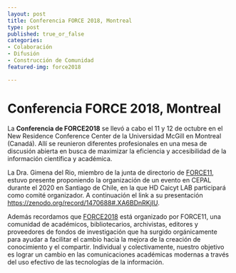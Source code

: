 ```yaml
---
layout: post
title: Conferencia FORCE 2018, Montreal
type: post
published: true_or_false
categories:
- Colaboración
- Difusión
- Construcción de Comunidad
featured-img: force2018

---
```


# Conferencia FORCE 2018, Montreal

La **Conferencia de FORCE2018** se llevó a cabo el 11 y 12 de octubre en el New Residence Conference Center de la Universidad McGill en Montreal (Canadá). Allí se reunieron diferentes profesionales en una mesa de discusión abierta en busca de maximizar la eficiencia y accesibilidad de la información científica y académica. 

La Dra. Gimena del Rio, miembro de la junta de directorio de [FORCE11](https://www.force11.org), estuvo presente proponiendo la organización de un evento en CEPAL durante el 2020 en Santiago de Chile, en la que HD Caicyt LAB participará como comité organizador. A continuación el link a su presentación <https://zenodo.org/record/1470688#.XA6BDnRKjIU>.



Además recordamos que [FORCE2018](https://www.force11.org/meetings/force2018) está organizado por FORCE11, una comunidad de académicos, bibliotecarios, archivistas, editores y proveedores de fondos de investigación que ha surgido orgánicamente para ayudar a facilitar el cambio hacia la mejora de la creación de conocimiento y el compartir. Individual y colectivamente, nuestro objetivo es lograr un cambio en las comunicaciones académicas modernas a través del uso efectivo de las tecnologías de la información.


